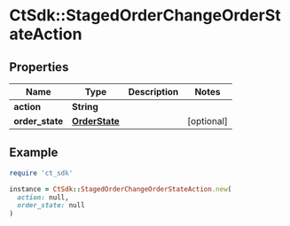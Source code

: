 # CtSdk::StagedOrderChangeOrderStateAction

## Properties

| Name | Type | Description | Notes |
| ---- | ---- | ----------- | ----- |
| **action** | **String** |  |  |
| **order_state** | [**OrderState**](OrderState.md) |  | [optional] |

## Example

```ruby
require 'ct_sdk'

instance = CtSdk::StagedOrderChangeOrderStateAction.new(
  action: null,
  order_state: null
)
```

